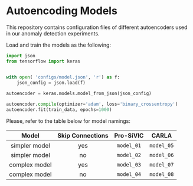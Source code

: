 # Autoencoding Models

This repository contains configuration files of different autoencoders used in our anomaly detection experiments.

Load and train the models as the following:

```python
import json
from tensorflow import keras


with open( 'configs/model.json', 'r') as f:
    json_config = json.load(f)
 
autoencoder = keras.models.model_from_json(json_config)

autoencoder.compile(optimizer='adam', loss='binary_crossentropy')
autoencoder.fit(train_data, epochs=1000)
```

Please, refer to the table below for model namings:

| Model         | Skip Connections | Pro-SiVIC  | CARLA      |
| :-----------: | :--------------: | :--------: | :--------: |
| simpler model | yes              | `model_01` | `model_05` |
| simpler model | no               | `model_02` | `model_06` |
| complex model | yes              | `model_03` | `model_07` |
| complex model | no               | `model_04` | `model_08` |
